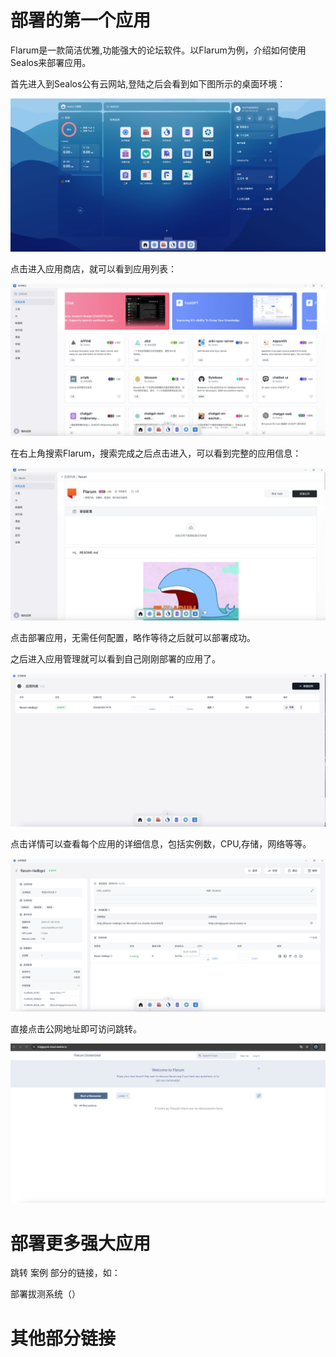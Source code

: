# 部署的第一个应用

Flarum是一款简洁优雅,功能强大的论坛软件。以Flarum为例，介绍如何使用Sealos来部署应用。

首先进入到Sealos公有云网站,登陆之后会看到如下图所示的桌面环境：

![](./images/quick-start-1.png)

点击进入应用商店，就可以看到应用列表：

![](./images/quick-start-2.png)

在右上角搜索Flarum，搜索完成之后点击进入，可以看到完整的应用信息：

![](./images/quick-start-3.png)

点击部署应用，无需任何配置，略作等待之后就可以部署成功。

之后进入应用管理就可以看到自己刚刚部署的应用了。

![](./images/quick-start-4.png)

点击详情可以查看每个应用的详细信息，包括实例数，CPU,存储，网络等等。

![](./images/quick-start-5.png)

直接点击公网地址即可访问跳转。

![](./images/quick-start-6.png)

# 部署更多强大应用

跳转 案例 部分的链接，如：

部署拔测系统（）

# 其他部分链接
